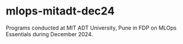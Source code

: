 # mlops-mitadt-dec24
Programs conducted at MIT ADT University, Pune in FDP on MLOps Essentials during December 2024.
